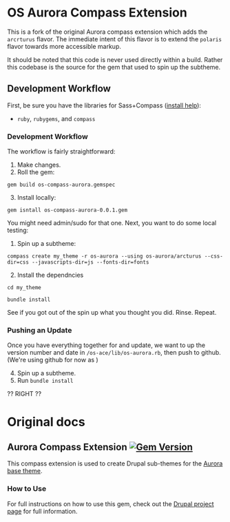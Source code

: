 # OS Aurora Compass Extension
This is a fork of the original Aurora compass extension which adds the `arcrturus` flavor. The immediate intent of this flavor is to extend the `polaris` flavor towards more accessible markup.

It should be noted that this code is never used directly within a build. Rather this codebase is the source for the gem that used to spin up the subtheme.

## Development Workflow
First, be sure you have the libraries for Sass+Compass ([install help](http://snugug.com/musings/installing-sass-and-compass-across-all-platform)):

* `ruby`, `rubygems`, and `compass`

### Development Workflow
The workflow is fairly straightforward:

1. Make changes.
2. Roll the gem:

`gem build os-compass-aurora.gemspec`

3. Install locally:

`gem isntall os-compass-aurora-0.0.1.gem`

You might need admin/sudo for that one. Next, you want to do some local testing:

1. Spin up a subtheme:

`compass create my_theme -r os-aurora --using os-aurora/arcturus --css-dir=css --javascripts-dir=js --fonts-dir=fonts`

2. Install the dependncies

`cd my_theme`

`bundle install`

See if you got out of the spin up what you thought you did. Rinse. Repeat.

### Pushing an Update
Once you have everything together for and update, we want to up the version
number and date in `/os-ace/lib/os-aurora.rb`, then push to github. (We're using github for now as )

4. Spin up a subtheme.
5. Run `bundle install`

?? RIGHT ??


# Original docs

## Aurora Compass Extension [![Gem Version](https://badge.fury.io/rb/compass-aurora.png)](http://badge.fury.io/rb/compass-aurora)

This compass extension is used to create Drupal sub-themes for the [Aurora base theme](http://drupal.org/project/aurora).

### How to Use

For full instructions on how to use this gem, check out the [Drupal project page](http://drupal.org/project/aurora) for full information.

